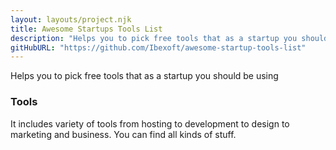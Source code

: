 ```yaml
---
layout: layouts/project.njk
title: Awesome Startups Tools List
description: "Helps you to pick free tools that as a startup you should be using"
gitHubURL: "https://github.com/Ibexoft/awesome-startup-tools-list"
---
```


Helps you to pick free tools that as a startup you should be using

### Tools
It includes variety of tools from hosting to development to design to marketing and business. You can find all kinds of stuff.